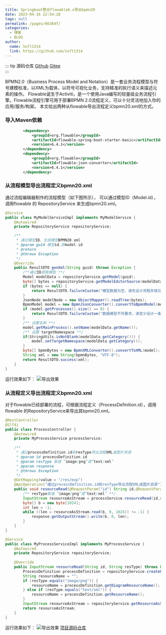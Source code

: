 ```yaml
---
title: Springboot整合Flowable6.x导出bpmn20
date: 2023-04-16 22:54:28
tags: null
permalink: /pages/66364f/
categories: 
  - 博客
  - BLOG
author: 
  name: Soft1314
  link: https://github.com/soft1314
---
```


::: tip 源码仓库
 [Github](https://github.com/soft1314/boot-admin)
 [Gitee](https://gitee.com/soft1314/boot-admin-vue)  
:::

BPMN2.0（Business Process Model and Notation）是一套业务流程模型与符号建模标准，以XML为载体，以符号可视化业务，支持精准的执行语义来描述元素的操作。
Flowable诞生于Activiti，是一个使用Java编写的轻量级业务流程引擎。Flowable流程引擎可用于部署BPMN 2.0流程定义，可以十分灵活地加入你的应用/服务/构架。
本文给出两种从flowable导出流程定义bpmn20.xml的方式。

### 导入Maven依赖
```xml
        <dependency>
            <groupId>org.flowable</groupId>
            <artifactId>flowable-spring-boot-starter-basic</artifactId>
            <version>6.4.1</version>
        </dependency>
        <dependency>
            <groupId>org.flowable</groupId>
            <artifactId>flowable-json-converter</artifactId>
            <version>6.4.1</version>
        </dependency>
```

### 从流程模型导出流程定义bpmn20.xml
通过流程编辑器制作的流程模型（如下图所示）， 可以通过模型ID（Model.id），调用flowable 的 RepositoryService 来生成bpmn20.xml。

```java
@Service
public class MyModelServiceImpl implements MyModelService {
    @Autowired
    private RepositoryService repositoryService;

    /**
     * 通过模型ID，生成模型BPMN20.xml
     * @param guid 模型id,即model.id
     * @return
     * @throws Exception
     */
    @Override
    public ResultDTO genXml(String guid) throws Exception {
        /**通过ID获取模型 **/
        Model modelData = repositoryService.getModel(guid);
        byte[] bytes = repositoryService.getModelEditorSource(modelData.getId());
        if (bytes == null) {
            return ResultDTO.failureCustom("模型数据为空，请先设计流程并成功保存，再进行发布。");
        }
        JsonNode modelNode = new ObjectMapper().readTree(bytes);
        BpmnModel model = new BpmnJsonConverter().convertToBpmnModel(modelNode);
        if (model.getProcesses().size() == 0) {
            return ResultDTO.failureCustom("数据模型不符要求，请至少设计一条主线流程。");
        }
        /** 设置名称 **/
        model.getMainProcess().setName(modelData.getName());
        /** 设置 targetNamespace **/
        if(StringUtils.isNotBlank(modelData.getCategory())) {
            model.setTargetNamespace(modelData.getCategory());
        }
        byte[] bpmnBytes = new BpmnXMLConverter().convertToXML(model);
        String xml = new String(bpmnBytes, "UTF-8");
        return ResultDTO.success(xml);
    }
}
```
运行效果如下：
![导出效果](https://cdn.staticaly.com/gh/soft1314/picx-images-hosting@master/20230705/res1.6i0aunotjn40.gif)
### 从流程定义导出流程定义bpmn20.xml
对于flowable已经部署的流程，可根据流程定义（ProcessDefinition.id），调用flowable 的RepositoryService来导出其bpmn20.xml。

```java
@RestController
@Slf4j
public class ProcessController {
    @Autowired
    private MyProcessService processService;
    
    /**
     * 通过processDefinition.id和resType导出流程XML或图片资源
     * @param id processDefinition.id
     * @param resType 取值 “image/png”或“text/xml”
     * @param response
     * @throws Exception
     */
    @GetMapping(value = "/res/exp")
    @ApiOperation("通过processDefinition.id和resType导出流程XML或图片资源")
    public void resourceRead(@RequestParam("id") String id,@RequestParam("resType") String resType, HttpServletResponse response) throws Exception {
        /** resType取值 “image/png”或“text/xml” **/
        InputStream resourceAsStream = processService.resourceRead(id,resType);
        byte[] b = new byte[1024];
        int len = -1;
        while ((len = resourceAsStream.read(b, 0, 1024)) != -1) {
            response.getOutputStream().write(b, 0, len);
        }
    }
}

```

```java
@Service
public class MyProcessServiceImpl implements MyProcessService {
    @Autowired
    private RepositoryService repositoryService;
    
    @Override
    public InputStream resourceRead(String id, String resType) throws Exception {
        ProcessDefinition processDefinition = repositoryService.createProcessDefinitionQuery().processDefinitionId(id).singleResult();
        String resourceName = "";
        if (resType.equals("image/png")) {
            resourceName = processDefinition.getDiagramResourceName();
        } else if (resType.equals("text/xml")) {
            resourceName = processDefinition.getResourceName();
        }
        InputStream resourceAsStream = repositoryService.getResourceAsStream(processDefinition.getDeploymentId(), resourceName);
        return resourceAsStream;
    }
}
```
运行效果如下：
![导出效果](https://cdn.staticaly.com/gh/soft1314/picx-images-hosting@master/20230705/res2.7dbimhnnjm80.gif)
[项目源码仓库](https://github.com/soft1314/boot-admin)
